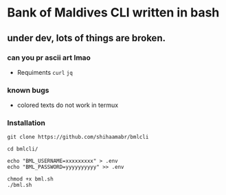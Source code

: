# Bank of Maldives CLI written in bash

## under dev, lots of things are broken.

### can you pr ascii art lmao 

- Requiments 
`curl` `jq`

### known bugs
- colored texts do not work in termux


### Installation
```
git clone https://github.com/shihaamabr/bmlcli

cd bmlcli/

echo "BML_USERNAME=xxxxxxxxx" > .env
echo "BML_PASSWORD=yyyyyyyyyy" >> .env

chmod +x bml.sh
./bml.sh

```
